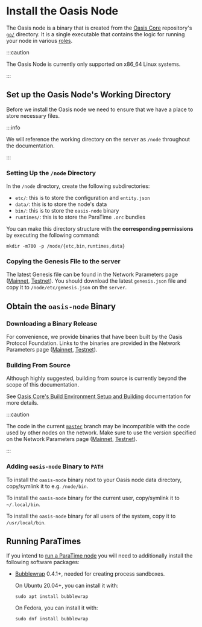 # Install the Oasis Node

The Oasis node is a binary that is created from the [Oasis Core] repository's
[`go/`] directory. It is a single executable that contains the logic for running
your node in various [roles]. 

:::caution

The Oasis Node is currently only supported on x86_64 Linux systems.

:::

[Oasis Core]: https://github.com/oasisprotocol/oasis-core
[`go/`]: https://github.com/oasisprotocol/oasis-core/tree/master/go
[roles]: ../../README.mdx#validator-and-paratime-nodes

## Set up the Oasis Node's Working Directory

Before we install the Oasis node we need to ensure that we have a place to
store necessary files.

:::info

We will reference the working directory on the server as `/node`
throughout the documentation.

:::

### Setting Up the `/node` Directory

In the `/node` directory, create the following subdirectories:

* `etc/`: this is to store the configuration and `entity.json`
* `data/`: this is to store the node's data
* `bin/`: this is to store the `oasis-node` binary
* `runtimes/`: this is to store the ParaTime `.orc` bundles

You can make this directory structure with the **corresponding permissions** by
executing the following command:

```shell
mkdir -m700 -p /node/{etc,bin,runtimes,data}
```

### Copying the Genesis File to the server

The latest Genesis file can be found in the Network Parameters page ([Mainnet],
[Testnet]). You should download the latest `genesis.json` file and
copy it to `/node/etc/genesis.json` on the `server`.

[Mainnet]: ../../mainnet/README.md
[Testnet]: ../../testnet/README.md

## Obtain the `oasis-node` Binary

### Downloading a Binary Release

For convenience, we provide binaries that have been built by the Oasis Protocol
Foundation. Links to the binaries are provided in the Network Parameters page
([Mainnet], [Testnet]).

[Mainnet]: ../../mainnet/README.md
[Testnet]: ../../testnet/README.md

### Building From Source

Although highly suggested, building from source is currently beyond the scope of
this documentation.

See [Oasis Core's Build Environment Setup and Building][oasis-core-build]
documentation for more details.

:::caution

The code in the current [`master`] branch may be incompatible with the code used
by other nodes on the network. Make sure to use the version specified on the
Network Parameters page ([Mainnet], [Testnet]).

:::

[oasis-core-build]: ../../../core/development-setup/build-environment-setup-and-building
[`master`]: https://github.com/oasisprotocol/oasis-core/tree/master/

### Adding `oasis-node` Binary to `PATH`

To install the `oasis-node` binary next to your Oasis node data directory,
copy/symlink it to e.g. `/node/bin`.

To install the `oasis-node` binary for the current user, copy/symlink it to
`~/.local/bin`.

To install the `oasis-node` binary for all users of the system, copy it to
`/usr/local/bin`.

## Running ParaTimes

If you intend to [run a ParaTime node](../paratime-node.mdx) you will need to
additionally install the following software packages:

* [Bubblewrap](https://github.com/projectatomic/bubblewrap) 0.4.1+, needed for
  creating process sandboxes.

  On Ubuntu 20.04+, you can install it with:

  ```shell
  sudo apt install bubblewrap
  ```

  On Fedora, you can install it with:

  ```shell
  sudo dnf install bubblewrap
  ```

